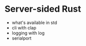# Server-sided Rust

- what's available in std
- cli with clap
- logging with log
- serialport

<!--
Goal: able to write a simple command-line application in Rust that can communicate with the device over serial and that can log whatever's coming in
-->